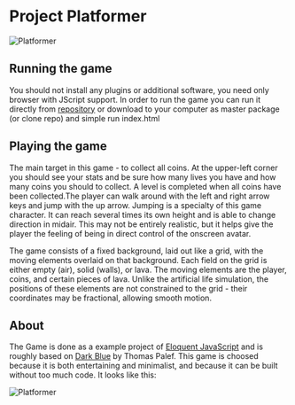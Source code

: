 # Project Platformer

![Platformer](http://olehkazban.github.io/Project-Platformer/images/screen.png)

## Running the game

You should not install any plugins or additional software, you need only browser with JScript support.
In order to run the game you can run it directly from [repository](http://olehkazban.github.io/Project-Platformer) or
download to your computer as master package (or clone repo) and simple run index.html

## Playing the game

The main target in this game - to collect all coins. At the upper-left corner you should see your stats and be sure how
many lives you have and how many coins you should to collect. A level is completed when all coins 
have been collected.The player can walk around with the left and right arrow 
keys and jump with the up arrow. Jumping is a specialty of this game character. It can reach several
times its own height and is able to change direction in midair. This may not
be entirely realistic, but it helps give the player the feeling of being in
direct control of the onscreen avatar.


The game consists of a fixed background, laid out like a grid, with the moving
elements overlaid on that background. Each field on the grid is either empty (air),
solid (walls), or lava. The moving elements are the player, coins, and certain pieces
of lava. Unlike the artificial life simulation, the positions
of these elements are not constrained to the grid - their coordinates may be
fractional, allowing smooth motion.

## About

The Game is done as a example project of [Eloquent JavaScript](http://eloquentjavascript.net/) and is roughly based on
[Dark Blue](http://www.lessmilk.com/games/10) by Thomas Palef. This game is choosed because it is both entertaining and minimalist, and
because it can be built without too much code. It looks like this:

![Platformer](http://eloquentjavascript.net/img/darkblue.png)